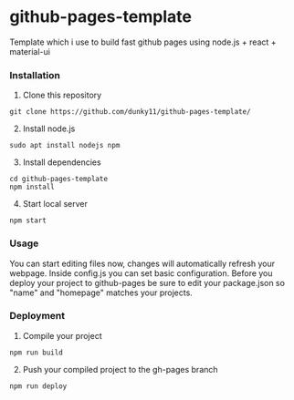 # github-pages-template
Template which i use to build fast github pages using node.js + react + material-ui

### Installation
1. Clone this repository
```console
git clone https://github.com/dunky11/github-pages-template/
```
2. Install node.js
```console
sudo apt install nodejs npm
```
3. Install dependencies
```console
cd github-pages-template
npm install
```
4. Start local server
```console
npm start
```
### Usage
You can start editing files now, changes will automatically refresh your webpage. Inside config.js you can set basic configuration. Before you deploy your project to github-pages be sure to edit your package.json so "name" and "homepage" matches your projects.

### Deployment
1. Compile your project
```console
npm run build
```
2. Push your compiled project to the gh-pages branch
```console
npm run deploy
```
